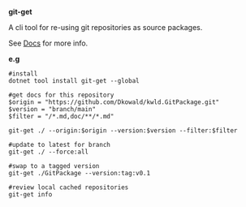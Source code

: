 __git-get__

A cli tool for re-using git repositories as source packages.

See [Docs](https://github.com/Dkowald/kwld.GitPackage/blob/main/doc/Home.md) for more info.

__e.g__

``` pwsh
#install
dotnet tool install git-get --global

#get docs for this repository
$origin = "https://github.com/Dkowald/kwld.GitPackage.git"
$version = "branch/main"
$filter = "/*.md,doc/**/*.md"

git-get ./ --origin:$origin --version:$version --filter:$filter

#update to latest for branch
git-get ./ --force:all

#swap to a tagged version
git-get ./GitPackage --version:tag:v0.1

#review local cached repositories
git-get info

```
